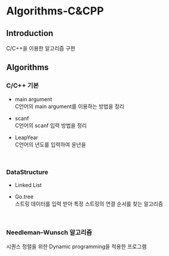 # Algorithms-C&CPP

## Introduction
C/C++을 이용한 알고리즘 구현
<br>

## Algorithms

### C/C++ 기본 <br>
   * main argument <br>
    C언어의 main argument를 이용하는 방법을 정리
    
   * scanf <br>
    C언어의 scanf 입력 방법을 정리
    
   * LeapYear <br>
    C언어의 년도를 입력하여 윤년을 
    
<br> 
    
   
### DataStructure <br>
   * Linked List 
    
   * Go.tree <br>
    스트링 데이터를 입력 받아 특정 스트링의 연결 순서를 찾는 알고리즘
        
<br> 
    
### Needleman–Wunsch 알고리즘 <br>
시퀀스 정렬을 위한 Dynamic programming을 적용한 프로그램
    

